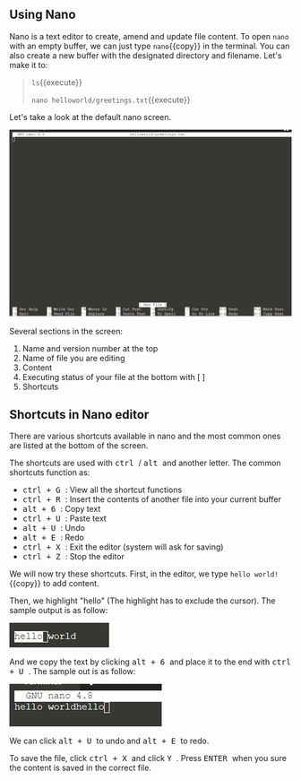 ## Using Nano

Nano is a text editor to create, amend and update file content. To open `nano` with an empty buffer, we can just type `nano`{{copy}} in the terminal. You can also create a new buffer with the designated directory and filename. Let's make it to:
> `ls`{{execute}}
> 
> `nano helloworld/greetings.txt`{{execute}}

Let's take a look at the default nano screen.

![Picture 4](./assets/pic4.png)

Several sections in the screen:
1. Name and version number at the top
2. Name of file you are editing
3. Content 
4. Executing status of your file at the bottom with [ ]
5. Shortcuts 

## Shortcuts in Nano editor

There are various shortcuts available in nano and the most common ones are listed at the bottom of the screen. 

The shortcuts are used with <kbd> ctrl </kbd> / <kbd> alt </kbd> and another letter. The common shortcuts function as:
- <kbd> ctrl + G </kbd>: View all the shortcut functions
- <kbd> ctrl + R </kbd>: Insert the contents of another file into your current buffer
- <kbd> alt + 6 </kbd>: Copy text
- <kbd> ctrl + U </kbd>: Paste text
- <kbd> alt + U </kbd>: Undo
- <kbd> alt + E </kbd>: Redo
- <kbd> ctrl + X </kbd>: Exit the editor (system will ask for saving)
- <kbd> ctrl + Z </kbd>: Stop the editor

We will now try these shortcuts. First, in the editor, we type `hello world!`{{copy}} to add content. 

Then, we highlight "hello" (The highlight has to exclude the cursor). The sample output is as follow:

![Picture 5](./assets/pic5.png)

And we copy the text by clicking <kbd> alt + 6 </kbd> and place it to the end with <kbd> ctrl + U </kbd>. The sample out is as follow:

![Picture 6](./assets/pic6.png)

We can click <kbd> alt + U </kbd> to undo and <kbd> alt + E </kbd> to redo.

To save the file, click <kbd> ctrl + X </kbd> and click <kbd> Y </kbd>. Press <kbd> ENTER </kbd> when you sure the content is saved in the correct file.

<br/>
